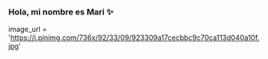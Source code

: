 ### Hola, mi nombre es Mari ✨
image_url = 'https://i.pinimg.com/736x/92/33/09/923309a17cecbbc9c70ca113d040a10f.jpg'


